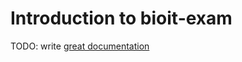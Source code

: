 # Introduction to bioit-exam

TODO: write [great documentation](http://jacobian.org/writing/what-to-write/)
